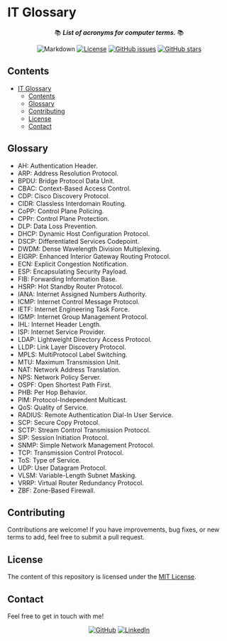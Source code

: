 # IT Glossary

<div align="center">

📚 ***List of acronyms for computer terms.*** 📚

![Markdown](<https://img.shields.io/badge/markdown-%23000000?logo=markdown&logoColor=white&labelColor=grey>)
[![License](<https://img.shields.io/github/license/danielfeitopin/it-glossary>)](LICENSE "License")
[![GitHub issues](https://img.shields.io/github/issues/danielfeitopin/it-glossary)](<https://github.com/danielfeitopin/it-glossary> "Issues")
[![GitHub stars](https://img.shields.io/github/stars/danielfeitopin/it-glossary)](<https://github.com/danielfeitopin/it-glossary/stargazers> "Stars")


</div>


## Contents

- [IT Glossary](#it-glossary)
  - [Contents](#contents)
  - [Glossary](#glossary)
  - [Contributing](#contributing)
  - [License](#license)
  - [Contact](#contact)

## Glossary

- AH: Authentication Header.
- ARP: Address Resolution Protocol.
- BPDU: Bridge Protocol Data Unit.
- CBAC: Context-Based Access Control.
- CDP: Cisco Discovery Protocol.
- CIDR: Classless Interdomain Routing.
- CoPP: Control Plane Policing.
- CPPr: Control Plane Protection.
- DLP: Data Loss Prevention.
- DHCP: Dynamic Host Configuration Protocol.
- DSCP: Differentiated Services Codepoint.
- DWDM: Dense Wavelength Division Multiplexing.
- EIGRP: Enhanced Interior Gateway Routing Protocol.
- ECN: Explicit Congestion Notification.
- ESP: Encapsulating Security Payload.
- FIB: Forwarding Information Base.
- HSRP: Hot Standby Router Protocol.
- IANA: Internet Assigned Numbers Authority.
- ICMP: Internet Control Message Protocol.
- IETF: Internet Engineering Task Force.
- IGMP: Internet Group Management Protocol.
- IHL: Internet Header Length.
- ISP: Internet Service Provider.
- LDAP: Lightweight Directory Access Protocol.
- LLDP: Link Layer Discovery Protocol.
- MPLS: MultiProtocol Label Switching.
- MTU: Maximum Transmission Unit.
- NAT: Network Address Translation.
- NPS: Network Policy Server.
- OSPF: Open Shortest Path First.
- PHB: Per Hop Behavior.
- PIM: Protocol-Independent Multicast.
- QoS: Quality of Service.
- RADIUS: Remote Authentication Dial-In User Service.
- SCP: Secure Copy Protocol.
- SCTP: Stream Control Transmission Protocol.
- SIP: Session Initiation Protocol.
- SNMP: Simple Network Management Protocol.
- TCP: Transmission Control Protocol.
- ToS: Type of Service.
- UDP: User Datagram Protocol.
- VLSM: Variable-Length Subnet Masking.
- VRRP: Virtual Router Redundancy Protocol.
- ZBF: Zone-Based Firewall.

## Contributing

Contributions are welcome! If you have improvements, bug fixes, or new terms to add, feel free to submit a pull request.

## License

The content of this repository is licensed under the [MIT License](LICENSE).

## Contact

Feel free to get in touch with me!

<div align="center">

[![GitHub](https://img.shields.io/badge/GitHub-%23181717?style=for-the-badge&logo=github&logoColor=%23181717&color=white)](<https://github.com/danielfeitopin>)
[![LinkedIn](https://img.shields.io/badge/LinkedIn-white?style=for-the-badge&logo=linkedin&logoColor=white&color=%230A66C2)](<https://www.linkedin.com/in/danielfeitopin/>)

</div>
